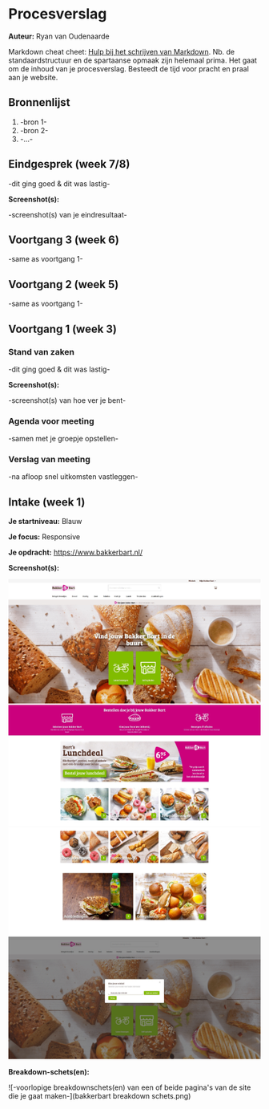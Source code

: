# Procesverslag
**Auteur:** Ryan van Oudenaarde

Markdown cheat cheet: [Hulp bij het schrijven van Markdown](https://github.com/adam-p/markdown-here/wiki/Markdown-Cheatsheet). Nb. de standaardstructuur en de spartaanse opmaak zijn helemaal prima. Het gaat om de inhoud van je procesverslag. Besteedt de tijd voor pracht en praal aan je website.



## Bronnenlijst
1. -bron 1-
2. -bron 2-
3. -...-



## Eindgesprek (week 7/8)

-dit ging goed & dit was lastig-

**Screenshot(s):**

-screenshot(s) van je eindresultaat-



## Voortgang 3 (week 6)

-same as voortgang 1-



## Voortgang 2 (week 5)

-same as voortgang 1-



## Voortgang 1 (week 3)

### Stand van zaken

-dit ging goed & dit was lastig-

**Screenshot(s):**

-screenshot(s) van hoe ver je bent-

### Agenda voor meeting

-samen met je groepje opstellen-

### Verslag van meeting

-na afloop snel uitkomsten vastleggen-



## Intake (week 1)

**Je startniveau:** Blauw

**Je focus:** Responsive

**Je opdracht:** https://www.bakkerbart.nl/

**Screenshot(s):** 

![screenshot(s) die een goed beeld geven van de website die je gaat maken](images/bakkerbart1.jpg)
![screenshot(s) die een goed beeld geven van de website die je gaat maken](images/bakkerbart2.jpg)
![screenshot(s) die een goed beeld geven van de website die je gaat maken](images/bakkerbart3.jpg)
![screenshot(s) die een goed beeld geven van de website die je gaat maken](images/bakkerbart4.jpg)

**Breakdown-schets(en):**

![-voorlopige breakdownschets(en) van een of beide pagina's van de site die je gaat maken-](bakkerbart breakdown schets.png)
